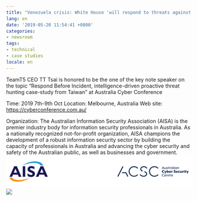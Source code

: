 ```yaml
---
title: "Venezuela crisis: White House 'will respond to threats against diplomats'"
lang: en
date: '2019-05-20 11:54:41 +0800'
categories:
- newsroom
tags:
- technical
- case studies
locale: en
---
```


TeamT5 CEO TT Tsai is honored to be the one of the key note speaker on the topic “Respond Before Incident, intelligence-driven proactive threat hunting case-study from Taiwan” at Australia Cyber Conference




Time:       2019 7th-9th Oct
Location:       Melbourne, Australia
Web site:   https://cyberconference.com.au/

Organization:   The Australian Information Security Association (AISA) is the premier industry body for information security professionals in Australia. As a nationally recognized not-for-profit organization, AISA champions the development of a robust information security sector by building the capacity of professionals in Australia and advancing the cyber security and safety of the Australian public, as well as businesses and government.
![](/assets/images/australian-cyber-security-centre.png)
![](https://i.imgur.com/ezlsOup.jpg)
